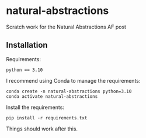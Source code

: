 # natural-abstractions
Scratch work for the Natural Abstractions AF post

## Installation
Requirements:
```
python == 3.10
```

I recommend using Conda to manage the requirements:
```
conda create -n natural-abstractions python=3.10 
conda activate natural-abstractions
```

Install the requirements:
```
pip install -r requirements.txt
```
Things should work after this.
